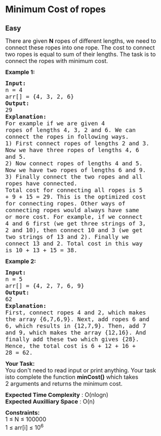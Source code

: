# Minimum Cost of ropes
## Easy 
<div class="problem-statement">
                <p></p><p><span style="font-size:18px">There are given <strong>N</strong> ropes of different lengths, we need to connect these ropes into one rope. The cost to connect two ropes is equal to sum of their lengths. The task is to connect the ropes with minimum cost.</span></p>

<p><span style="font-size:18px"><strong>Example 1:</strong></span></p>

<pre style="position: relative;"><span style="font-size:18px"><strong>Input:
</strong>n = 4
arr[] = {4, 3, 2, 6}
<strong>Output: 
</strong>29<strong>
Explanation:
</strong>For example if we are given 4
ropes of lengths 4, 3, 2 and 6. We can
connect the ropes in following ways.
1) First connect ropes of lengths 2 and 3.
Now we have three ropes of lengths 4, 6
and 5.
2) Now connect ropes of lengths 4 and 5.
Now we have two ropes of lengths 6 and 9.
3) Finally connect the two ropes and all
ropes have connected.
Total cost for connecting all ropes is 5
+ 9 + 15 = 29. This is the optimized cost
for connecting ropes. Other ways of
connecting ropes would always have same
or more cost. For example, if we connect
4 and 6 first (we get three strings of 3,
2 and 10), then connect 10 and 3 (we get
two strings of 13 and 2). Finally we
connect 13 and 2. Total cost in this way
is 10 + 13 + 15 = 38.</span><div class="open_grepper_editor" title="Edit &amp; Save To Grepper"></div></pre>

<p><span style="font-size:18px"><strong>Example 2:</strong></span></p>

<pre style="position: relative;"><span style="font-size:18px"><strong>Input:
</strong>n = 5
arr[] = {4, 2, 7, 6, 9}
<strong>Output: 
</strong>62 
<strong>Explanation:</strong>
First, connect ropes 4 and 2, which makes
the array {6,7,6,9}. Next, add ropes 6 and
6, which results in {12,7,9}. Then, add 7
and 9, which makes the array {12,16}. And
finally add these two which gives {28}.
Hence, the total cost is 6 + 12 + 16 + 
28 = 62.</span>
<div class="open_grepper_editor" title="Edit &amp; Save To Grepper"></div></pre>

<p><span style="font-size:18px"><strong>Your Task:</strong><br>
You don't need to read input or print anything. Your task isto complete the&nbsp;function&nbsp;<strong>minCost()</strong> which takes 2&nbsp;arguments and returns the minimum cost.</span></p>

<p><span style="font-size:18px"><strong>Expected Time Complexity</strong> : O(nlogn)<br>
<strong>Expected Auxilliary Space</strong> : O(n)</span></p>

<p><span style="font-size:18px"><strong>Constraints:</strong></span><br>
<span style="font-size:18px">1 ≤ N ≤ 100000<br>
1 ≤ arr[i] ≤ 10<sup>6</sup></span></p>
 <p></p>
            </div>